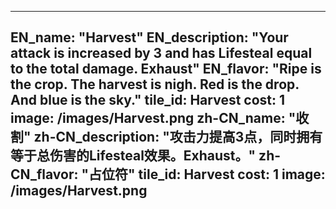 ---

EN_name: "Harvest"
EN_description: "Your attack is increased by 3 and has Lifesteal equal to the total damage. Exhaust"
EN_flavor: "Ripe is the crop. 
The harvest is nigh. 
Red is the drop. 
And blue is the sky."
tile_id: Harvest
cost: 1
image: /images/Harvest.png
zh-CN_name: "收割"
zh-CN_description: "攻击力提高3点，同时拥有等于总伤害的Lifesteal效果。Exhaust。"
zh-CN_flavor: "占位符"
tile_id: Harvest
cost: 1
image: /images/Harvest.png
---